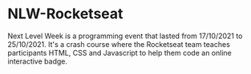 # NLW-Rocketseat
Next Level Week is a programming event that lasted from 17/10/2021 to 25/10/2021. 
It's a crash course where the Rocketseat team teaches participants HTML, CSS and Javascript to help them code an online interactive badge.  
